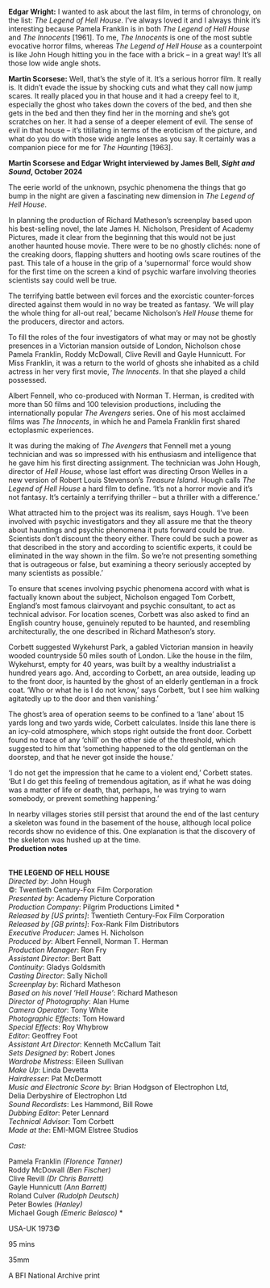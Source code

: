 
**Edgar Wright:** I wanted to ask about the last film, in terms of chronology, on the list: _The Legend of Hell House_. I’ve always loved it and I always think it’s interesting because Pamela Franklin is in both _The Legend of Hell House_ and _The Innocents_ [1961]. To me, _The Innocents_ is one of the most subtle evocative horror films, whereas _The Legend of Hell House_ as a counterpoint is like John Hough hitting you in the face with a brick – in a great way! It’s all those low wide angle shots.

**Martin Scorsese:** Well, that’s the style of it. It’s a serious horror film. It really is. It didn’t evade the issue by shocking cuts and what they call now jump scares. It really placed you in that house and it had a creepy feel to it, especially the ghost who takes down the covers of the bed, and then she gets in the bed and then they find her in the morning and she’s got scratches on her. It had a sense of a deeper element of evil. The sense of evil in that house – it’s titillating in terms of the eroticism of the picture, and what do you do with those wide angle lenses as you say. It certainly was a companion piece for me for _The Haunting_ [1963].

**Martin Scorsese and Edgar Wright interviewed by James Bell, _Sight and Sound_, October 2024**
<br>

The eerie world of the unknown, psychic phenomena the things that go bump in the night are given a fascinating new dimension in _The Legend of Hell House_.

In planning the production of Richard Matheson’s screenplay based upon his best-selling novel, the late James H. Nicholson, President of Academy Pictures, made it clear from the beginning that this would not be just another haunted house movie. There were to be no ghostly clichés: none of the creaking doors, flapping shutters and hooting owls scare routines of the past. This tale of a house in the grip of a ‘supernormal’ force would show for the first time on the screen a kind of psychic warfare involving theories scientists say could well be true.

The terrifying battle between evil forces and the exorcistic counter-forces directed against them would in no way be treated as fantasy. ‘We will play the whole thing for all-out real,’ became Nicholson’s _Hell House_ theme for the producers, director and actors.

To fill the roles of the four investigators of what may or may not be ghostly presences in a Victorian mansion outside of London, Nicholson chose Pamela Franklin, Roddy McDowall, Clive Revill and Gayle Hunnicutt. For Miss Franklin, it was a return to the world of ghosts she inhabited as a child actress in her very first movie, _The Innocents_. In that she played a child possessed.

Albert Fennell, who co-produced with Norman T. Herman, is credited with more than 50 films and 100 television productions, including the internationally popular _The Avengers_ series. One of his most acclaimed films was _The Innocents_,  in which he and Pamela Franklin first shared ectoplasmic experiences.

It was during the making of _The Avengers_ that Fennell met a young technician and was so impressed with his enthusiasm and intelligence that he gave him his first directing assignment. The technician was John Hough, director of _Hell House_, whose last effort was directing Orson Welles in a new version of Robert Louis Stevenson’s _Treasure Island_. Hough calls _The Legend of Hell House_ a hard film to define. ‘It’s not a horror movie and it’s not fantasy. It’s certainly a terrifying thriller – but a thriller with a difference.’

What attracted him to the project was its realism, says Hough. ‘I’ve been involved with psychic investigators and they all assure me that the theory about hauntings and psychic phenomena it puts forward could be true. Scientists don’t discount the theory either. There could be such a power as that described in the story and according to scientific experts, it could be eliminated in the way shown in the film. So we’re not presenting something that is outrageous or false, but examining a theory seriously accepted by many scientists as possible.’

To ensure that scenes involving psychic phenomena accord with what is factually known about the subject, Nicholson engaged Tom Corbett, England’s most famous clairvoyant and psychic consultant, to act as technical advisor. For location scenes, Corbett was also asked to find an English country house, genuinely reputed to be haunted, and resembling architecturally, the one described in Richard Matheson’s story.

Corbett suggested Wykehurst Park, a gabled Victorian mansion in heavily wooded countryside 50 miles south of London. Like the house in the film, Wykehurst, empty for 40 years, was built by a wealthy industrialist a hundred years ago. And, according to Corbett, an area outside, leading up to the front door, is haunted by the ghost of an elderly gentleman in a frock coat. ‘Who or what he is I do not know,’ says Corbett, ‘but I see him walking agitatedly up to the door and then vanishing.’

The ghost’s area of operation seems to be confined to a ‘lane’ about 15 yards long and two yards wide, Corbett calculates. Inside this lane there is an icy-cold atmosphere, which stops right outside the front door. Corbett found no trace of any ‘chill’ on the other side of the threshold, which suggested to him that ‘something happened to the old gentleman on the doorstep, and that he never got inside the house.’

‘I do not get the impression that he came to a violent end,’ Corbett states. ‘But I do get this feeling of tremendous agitation, as if what he was doing was a matter of life or death, that, perhaps, he was trying to warn somebody, or prevent something happening.’

In nearby villages stories still persist that around the end of the last century a skeleton was found in the basement of the house, although local police records show no evidence of this. One explanation is that the discovery of the skeleton was hushed up at the time.  
**Production notes**
<br><br>

**THE LEGEND OF HELL HOUSE**  
_Directed by_: John Hough  
©: Twentieth Century-Fox Film Corporation  
_Presented by_: Academy Picture Corporation  
_Production Company_: Pilgrim Productions Limited *  
_Released by [US prints]_:  Twentieth Century-Fox Film Corporation  
_Released by [GB prints]_: Fox-Rank Film Distributors  
_Executive Producer_: James H. Nicholson  
_Produced by_: Albert Fennell, Norman T. Herman  
_Production Manager_: Ron Fry  
_Assistant Director_: Bert Batt  
_Continuity_: Gladys Goldsmith  
_Casting Director_: Sally Nicholl  
_Screenplay by_: Richard Matheson  
_Based on his novel ‘Hell House’_: Richard Matheson  
_Director of Photography_: Alan Hume  
_Camera Operator_: Tony White  
_Photographic Effects_: Tom Howard  
_Special Effects_: Roy Whybrow  
_Editor_: Geoffrey Foot  
_Assistant Art Director_: Kenneth McCallum Tait  
_Sets Designed by_: Robert Jones  
_Wardrobe Mistress_: Eileen Sullivan  
_Make Up_: Linda Devetta  
_Hairdresser_: Pat McDermott  
_Music and Electronic Score by_:  Brian Hodgson of Electrophon Ltd,  
Delia Derbyshire of Electrophon Ltd  
_Sound Recordists_: Les Hammond, Bill Rowe  
_Dubbing Editor_: Peter Lennard  
_Technical Advisor_: Tom Corbett  
_Made at the_: EMI-MGM Elstree Studios

_Cast:_

Pamela Franklin _(Florence Tanner)_  
Roddy McDowall _(Ben Fischer)_  
Clive Revill _(Dr Chris Barrett)_  
Gayle Hunnicutt _(Ann Barrett)_  
Roland Culver _(Rudolph Deutsch)_  
Peter Bowles _(Hanley)_  
Michael Gough _(Emeric Belasco)_ *

USA-UK 1973©

95 mins

35mm

A BFI National Archive print
<!--stackedit_data:
eyJoaXN0b3J5IjpbLTExMzI4MDkwNTVdfQ==
-->